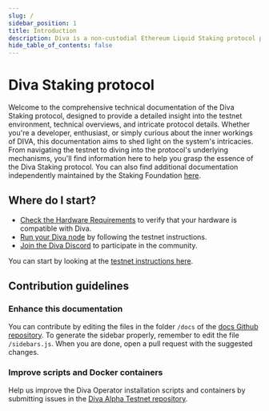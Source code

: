```yaml
---
slug: /
sidebar_position: 1
title: Introduction
description: Diva is a non-custodial Ethereum Liquid Staking protocol powered by Distributed Validator Technology (DVT).
hide_table_of_contents: false
---
```


# Diva Staking protocol

Welcome to the comprehensive technical documentation of the Diva Staking protocol, designed to provide a detailed insight into the testnet environment, technical overviews, and intricate protocol details. Whether you're a developer, enthusiast, or simply curious about the inner workings of DIVA, this documentation aims to shed light on the system's intricacies. From navigating the testnet to diving into the protocol's underlying mechanisms, you'll find information here to help you grasp the essence of the Diva Staking protocol. You can also find additional documentation independently maintained by the Staking Foundation [here](https://docs.divastaking.com).

## Where do I start?

- [Check the Hardware Requirements](diva/testnet/hardware/intro) to verify that your hardware is compatible with Diva.
- [Run your Diva node](diva/testnet/install/download) by following the testnet instructions.
- [Join the Diva Discord](https://discord.gg/diva) to participate in the community.

You can start by looking at the [testnet instructions here](diva/testnet/intro).

## Contribution guidelines

### Enhance this documentation

You can contribute by editing the files in the folder `/docs` of the [docs Github repository](https://github.com/shamirlabs/docs). To generate the sidebar properly, remember to edit the file `/sidebars.js`. When you are done, open a pull request with the suggested changes.

### Improve scripts and Docker containers

Help us improve the Diva Operator installation scripts and containers by submitting issues in the [Diva Alpha Testnet repository](https://github.com/shamirlabs/diva-alpha-net).
